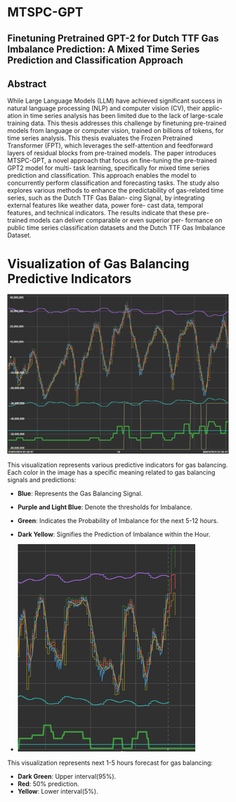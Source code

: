 # MTSPC-GPT
## Finetuning Pretrained GPT-2 for Dutch TTF Gas Imbalance Prediction: A Mixed Time Series Prediction and Classification Approach

## Abstract
While Large Language Models (LLM) have achieved significant success in
natural language processing (NLP) and computer vision (CV), their applic-
ation in time series analysis has been limited due to the lack of large-scale
training data. This thesis addresses this challenge by finetuning pre-trained
models from language or computer vision, trained on billions of tokens, for
time series analysis. This thesis evaluates the Frozen Pretrained Transformer
(FPT), which leverages the self-attention and feedforward layers of residual
blocks from pre-trained models. The paper introduces MTSPC-GPT, a novel
approach that focus on fine-tuning the pre-trained GPT2 model for multi-
task learning, specifically for mixed time series prediction and classification.
This approach enables the model to concurrently perform classification and
forecasting tasks. The study also explores various methods to enhance the
predictability of gas-related time series, such as the Dutch TTF Gas Balan-
cing Signal, by integrating external features like weather data, power fore-
cast data, temporal features, and technical indicators. The results indicate
that these pre-trained models can deliver comparable or even superior per-
formance on public time series classification datasets and the Dutch TTF
Gas Imbalance Dataset.

# Visualization of Gas Balancing Predictive Indicators

![Gas Balancing Predictive Indicators](visual2.PNG)

This visualization represents various predictive indicators for gas balancing. Each color in the image has a specific meaning related to gas balancing signals and predictions:

- **Blue**: Represents the Gas Balancing Signal.
- **Purple and Light Blue**: Denote the thresholds for Imbalance.
- **Green**: Indicates the Probability of Imbalance for the next 5-12 hours.
- **Dark Yellow**: Signifies the Prediction of Imbalance within the Hour.

- ![Forecast Indicators](visual.PNG)

This visualization represents next 1-5 hours forecast for gas balancing:

- **Dark Green**: Upper interval(95%).
- **Red**: 50% prediction.
- **Yellow**: Lower interval(5%).
